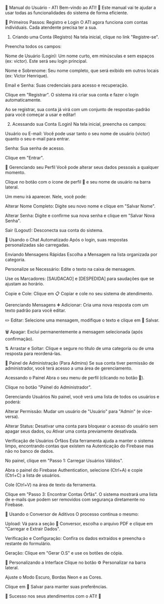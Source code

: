 📖 Manual do Usuário - ATI
Bem-vindo ao ATI! 👋
Este manual vai te ajudar a usar todas as funcionalidades do sistema de forma eficiente.

🚀 Primeiros Passos: Registro e Login
O ATI agora funciona com contas individuais. Cada atendente precisa ter a sua.

1. Criando uma Conta (Registro)
Na tela inicial, clique no link "Registre-se".

Preencha todos os campos:

Nome de Usuário (Login): Um nome curto, em minúsculas e sem espaços (ex: victor). Este será seu login principal.

Nome e Sobrenome: Seu nome completo, que será exibido em outros locais (ex: Victor Henrique).

Email e Senha: Suas credenciais para acesso e recuperação.

Clique em "Registrar". O sistema irá criar sua conta e fazer o login automaticamente.

Ao se registrar, sua conta já virá com um conjunto de respostas-padrão para você começar a usar e editar!

2. Acessando sua Conta (Login)
Na tela inicial, preencha os campos:

Usuário ou E-mail: Você pode usar tanto o seu nome de usuário (victor) quanto o seu e-mail para entrar.

Senha: Sua senha de acesso.

Clique em "Entrar".

👤 Gerenciando seu Perfil
Você pode alterar seus dados pessoais a qualquer momento.

Clique no botão com o ícone de perfil 👤 e seu nome de usuário na barra lateral.

Um menu irá aparecer. Nele, você pode:

Alterar Nome Completo: Digite seu novo nome e clique em "Salvar Nome".

Alterar Senha: Digite e confirme sua nova senha e clique em "Salvar Nova Senha".

Sair (Logout): Desconecta sua conta do sistema.

💬 Usando o Chat Automatizado
Após o login, suas respostas personalizadas são carregadas.

Enviando Mensagens Rápidas
Escolha a Mensagem na lista organizada por categoria.

Personalize se Necessário: Edite o texto na caixa de mensagem.

Use os Marcadores: [SAUDACAO] e [DESPEDIDA] para saudações que se ajustam ao horário.

Copie e Cole: Clique em 📋 Copiar e cole no seu sistema de atendimento.

Gerenciando Mensagens
➕ Adicionar: Cria uma nova resposta com um texto padrão para você editar.

✏️ Editar: Selecione uma mensagem, modifique o texto e clique em 💾 Salvar.

🗑️ Apagar: Exclui permanentemente a mensagem selecionada (após confirmação).

⇅ Arrastar e Soltar: Clique e segure no título de uma categoria ou de uma resposta para reordená-las.

👑 Painel de Administração (Para Admins)
Se sua conta tiver permissão de administrador, você terá acesso a uma área de gerenciamento.

Acessando o Painel
Abra o seu menu de perfil (clicando no botão 👤).

Clique no botão "Painel do Administrador".

Gerenciando Usuários
No painel, você verá uma lista de todos os usuários e poderá:

Alterar Permissão: Mudar um usuário de "Usuário" para "Admin" (e vice-versa).

Alterar Status: Desativar uma conta para bloquear o acesso do usuário sem apagar seus dados, ou Ativar uma conta previamente desativada.

Verificação de Usuários Órfãos
Esta ferramenta ajuda a manter o sistema limpo, encontrando contas que existem na Autenticação do Firebase mas não no banco de dados.

No painel, clique em "Passo 1: Carregar Usuários Válidos".

Abra o painel do Firebase Authentication, selecione (Ctrl+A) e copie (Ctrl+C) a lista de usuários.

Cole (Ctrl+V) na área de texto da ferramenta.

Clique em "Passo 3: Encontrar Contas Órfãs". O sistema mostrará uma lista de e-mails que podem ser removidos com segurança diretamente no Firebase.

📄 Usando o Conversor de Aditivos
O processo continua o mesmo:

Upload: Vá para a seção 📄 Conversor, escolha o arquivo PDF e clique em "Carregar e Extrair Dados".

Verificação e Configuração: Confira os dados extraídos e preencha o restante do formulário.

Geração: Clique em "Gerar O.S" e use os botões de cópia.

🎨 Personalizando a Interface
Clique no botão ⚙️ Personalizar na barra lateral.

Ajuste o Modo Escuro, Bordas Neon e as Cores.

Clique em 💾 Salvar para manter suas preferências.

🎯 Sucesso nos seus atendimentos com o ATI! 🚀
